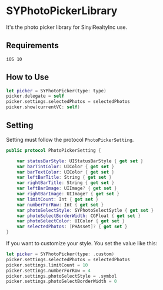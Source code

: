 # SYPhotoPickerLibrary

It's the photo picker library for SinyiRealtyInc use.

## Requirements
`iOS 10`

## How to Use
```swift
let picker = SYPhotoPicker(type: type)
picker.delegate = self
picker.settings.selectedPhotos = selectedPhotos
picker.show(currentVC: self)
```

## Setting
Setting must follow the protocol `PhotoPickerSetting`.

```swift
public protocol PhotoPickerSetting {

    var statusBarStyle: UIStatusBarStyle { get set }
    var barTintColor: UIColor { get set }
    var barTextColor: UIColor { get set }
    var leftBarTitle: String { get set }
    var rightBarTitle: String { get set }
    var leftBarImage: UIImage? { get set }
    var rightBarImage: UIImage? { get set }
    var limitCount: Int { get set }
    var numberForRow: Int { get set }
    var photoSelectStyle: SYPhotoSelectSytle { get set }
    var photoSelectBorderWidth: CGFloat { get set }
    var photoSelectColor: UIColor { get set }
    var selectedPhotos: [PHAsset]? { get set }
}
```

If you want to customize your style.
You set the value like this:

```swift
let picker = SYPhotoPicker(type: .custom)
picker.settings.selectedPhotos = selectedPhotos
picker.settings.limitCount = 10
picker.settings.numberForRow = 4
picker.settings.photoSelectStyle = .symbol
picker.settings.photoSelectBorderWidth = 0
```
